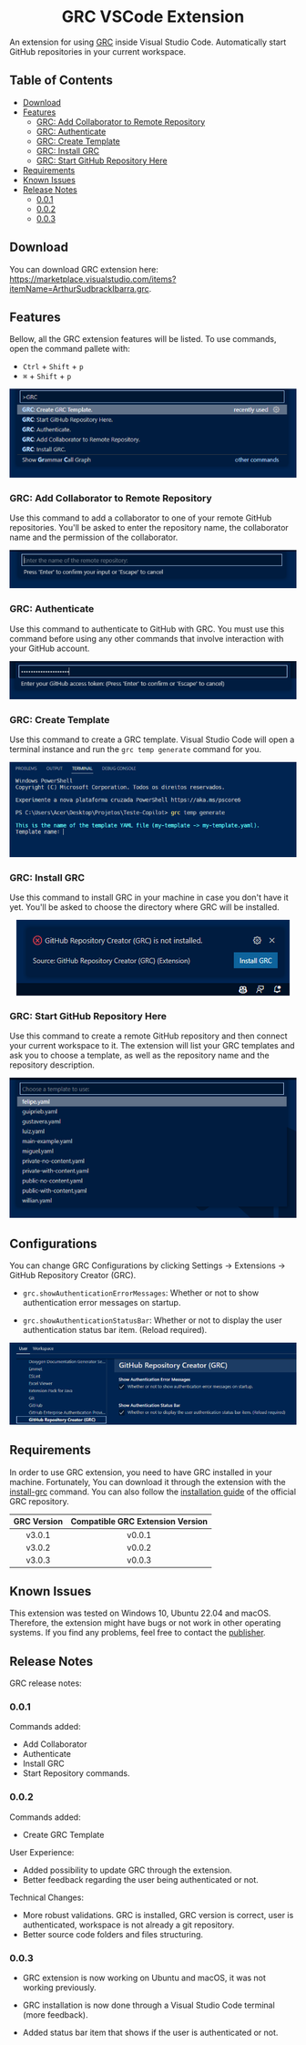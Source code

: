 <h1 align="center">GRC VSCode Extension</h1>

An extension for using [GRC](https://github.com/ArthurSudbrackIbarra/GitHub-Repo-Creator) inside Visual Studio Code. Automatically start GitHub repositories in your current workspace.
<br/>

## Table of Contents

- [Download](#download)
- [Features](#features)
  - [GRC: Add Collaborator to Remote Repository](#grc-add-collaborator-to-remote-repository)
  - [GRC: Authenticate](#grc-authenticate)
  - [GRC: Create Template](#grc-create-template)
  - [GRC: Install GRC](#grc-install-grc)
  - [GRC: Start GitHub Repository Here](#grc-start-github-repository-here)
- [Requirements](#requirements)
- [Known Issues](#known-issues)
- [Release Notes](#release-notes)
  - [0.0.1](#001)
  - [0.0.2](#002)
  - [0.0.3](#003)

## Download

You can download GRC extension here: https://marketplace.visualstudio.com/items?itemName=ArthurSudbrackIbarra.grc.

## Features

Bellow, all the GRC extension features will be listed. To use commands, open the command pallete with:

- `Ctrl` + `Shift` + `p`
- `⌘` + `Shift` + `p`

<p align="center">
    <img src="assets/readme-images/grc-commands.png" alt="GRC Commands">
</p>

### GRC: Add Collaborator to Remote Repository

Use this command to add a collaborator to one of your remote GitHub repositories. You'll be asked to enter the repository name, the collaborator name and the permission of the collaborator.

<p align="center">
    <img src="assets/readme-images/grc-add-collaborator.png" alt="GRC Add Collaborator">
</p>

### GRC: Authenticate

Use this command to authenticate to GitHub with GRC. You must use this command before using any other commands that involve interaction with your GitHub account.

<p align="center">
    <img src="assets/readme-images/grc-authenticate.png" alt="GRC Authenticate">
</p>

### GRC: Create Template

Use this command to create a GRC template. Visual Studio Code will open a terminal instance and run the `grc temp generate` command for you.

<p align="center">
    <img src="assets/readme-images/grc-create-template.png" alt="GRC Create Template">
</p>

### GRC: Install GRC

Use this command to install GRC in your machine in case you don't have it yet. You'll be asked to choose the directory where GRC will be installed.

<p align="center">
    <img src="assets/readme-images/grc-install-grc.png" alt="GRC Install GRC">
</p>

### GRC: Start GitHub Repository Here

Use this command to create a remote GitHub repository and then connect your current workspace to it. The extension will list your GRC templates and ask you to choose a template, as well as the repository name and the repository description.

<p align="center">
    <img src="assets/readme-images/grc-start-repository.png" alt="GRC Start Repository">
</p>

## Configurations

You can change GRC Configurations by clicking Settings -> Extensions -> GitHub Repository Creator (GRC).

- `grc.showAuthenticationErrorMessages`: Whether or not to show authentication error messages on startup.

- `grc.showAuthenticationStatusBar`: Whether or not to display the user authentication status bar item. (Reload required).

<p align="center">
    <img src="assets/readme-images/grc-configurations.png" alt="GRC Configurations">
</p>

## Requirements

In order to use GRC extension, you need to have GRC installed in your machine. Fortunately, You can download it through the extension with the [install-grc](#grc-install-grc) command. You can also follow the [installation guide](https://github.com/ArthurSudbrackIbarra/GitHub-Repo-Creator#installation-windows) of the official GRC repository.

| GRC Version | Compatible GRC Extension Version |
| :---------: | :------------------------------: |
|   v3.0.1    |              v0.0.1              |
|   v3.0.2    |              v0.0.2              |
|   v3.0.3    |              v0.0.3              |

## Known Issues

This extension was tested on Windows 10, Ubuntu 22.04 and macOS. Therefore, the extension might have bugs or not work in other operating systems. If you find any problems, feel free to contact the [publisher](mailto:arthur.ibarra@edu.pucrs.br).

## Release Notes

GRC release notes:

### 0.0.1

Commands added:

- Add Collaborator
- Authenticate
- Install GRC
- Start Repository commands.

### 0.0.2

Commands added:

- Create GRC Template

User Experience:

- Added possibility to update GRC through the extension.
- Better feedback regarding the user being authenticated or not.

Technical Changes:

- More robust validations. GRC is installed, GRC version is correct, user is authenticated, workspace is not already a git repository.
- Better source code folders and files structuring.

### 0.0.3

- GRC extension is now working on Ubuntu and macOS, it was not working previously.

- GRC installation is now done through a Visual Studio Code terminal (more feedback).

- Added status bar item that shows if the user is authenticated or not.
